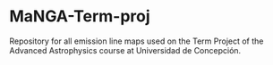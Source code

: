 # MaNGA-Term-proj
Repository for all emission line maps used on the Term Project of the Advanced Astrophysics course at Universidad de Concepción.
